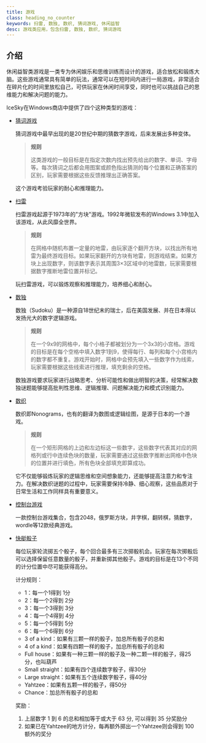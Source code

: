 ```yaml
---
title: 游戏
class: heading_no_counter
keywords: 扫雷, 数独, 数织, 猜词游戏, 休闲益智
desc: 游戏类应用，包含扫雷, 数独, 数织, 猜词游戏
---
```


## 介绍

休闲益智类游戏是一类专为休闲娱乐和思维训练而设计的游戏，适合放松和锻炼大脑。这些游戏通常具有简单的玩法，通常可以在短时间内进行一局游戏，非常适合在碎片化的时间里放松自己，可供玩家在休闲时间享受，同时也可以挑战自己的思维能力和解决问题的能力。

IceSky在Windows商店中提供了四个这种类型的游戏：

* [猜词游戏](./WordGame.md)
  
  猜词游戏中最早出现的是20世纪中期的猜数字游戏，后来发展出多种变体。

  > **规则**
  > 
  > 这类游戏的一般目标是在指定次数内找出预先给出的数字、单词、字母等。每次猜词之后都会用图案或颜色指出猜测的每个位置和正确答案的区别，玩家需要根据这些反馈推理出正确答案。
  
  这个游戏考验玩家的耐心和推理能力。

* [扫雷](./Minesweeper.md)
  
  扫雷游戏起源于1973年的"方块"游戏。1992年微软发布的Windows 3.1中加入该游戏，从此风靡全世界。

  > **规则**
  > 
  > 在网格中随机布置一定量的地雷，由玩家逐个翻开方块，以找出所有地雷为最终游戏目标。如果玩家翻开的方块有地雷，则游戏结束。如果方块上出现数字，则该数字表示其周围3×3区域中的地雷数，玩家需要根据数字推断地雷位置并标记。

  玩扫雷游戏，可以锻炼观察和推理能力，培养细心和耐心。

* [数独](./Sudoku.md)
  
  数独（Sudoku）是一种源自18世纪末的瑞士，后在美国发展、并在日本得以发扬光大的数字逻辑游戏。

  > **规则**
  > 
  > 在一个9x9的网格中，每个小格子都被划分为一个3x3的小宫格。游戏的目标是在每个空格中填入数字1到9，使得每行、每列和每个小宫格内的数字都不重复。游戏开始时，网格中会预先填入一些数字作为线索，玩家需要根据这些线索进行推理，填充剩余的空格。
  
  数独游戏要求玩家进行战略思考、分析可能性和做出明智的决策，经常解决数独谜题能够提高批判性思维、逻辑推理、问题解决能力和模式识别能力。

* [数织](./Nonograms.md)

  数织即Nonograms，也有的翻译为数图或逻辑绘图，是源于日本的一个游戏。

  > **规则**
  > 
  > 在一个矩形网格的上边和左边标这一些数字，这些数字代表其对应的网格列或行中连续色块的数量，玩家需要通过这些数字推断出网格中色块的位置并进行填色，所有色块全部填充即算成功。

  它不仅能够锻炼玩家的逻辑思维和空间想象能力，还能够提高注意力和专注力。在解决数织谜题的过程中，玩家需要保持冷静、细心观察，这些品质对于日常生活和工作同样具有重要意义。 

* [控制台游戏](./ConsoleGame.md)
  
  一款控制台游戏集合，包含2048，俄罗斯方块，井字棋，翻转棋，猜数字，wordle等12款经典游戏。


* [快艇骰子](./Yahtzee.md)
  
  每位玩家轮流掷五个骰子，每个回合最多有三次掷骰机会。玩家在每次掷骰后可以选择保留任意数量的骰子，并重新掷其他骰子。游戏的目标是在13个不同的计分位置中尽可能获得高分。

  计分规则：
  * 1：每一个1得到 1分
  * 2：每一个2得到 2分
  * 3：每一个3得到 3分
  * 4：每一个4得到 4分
  * 5：每一个5得到 5分
  * 6：每一个6得到 6分
  * 3 of a kind：如果有三颗一样的骰子，加总所有骰子的总和
  * 4 of a kind：如果有四颗一样的骰子，加总所有骰子的总和
  * Full house：如果有一种三颗一样的骰子及一种二颗一样的骰子，得25分，也叫葫芦
  * Small straight：如果有四个连续数字骰子，得30分
  * Large straight：如果有五个连续数字骰子，得40分
  * Yahtzee：如果有五颗一样的骰子，得50分
  * Chance：加总所有骰子的总和

  奖励：
  1. 上层数字 1 到 6 的总和相加等于或大于 63 分, 可以得到 35 分奖励分
  2. 如果已在Yahtzee的地方计分，每再额外掷出一个Yahtzee则会得到 100 额外的奖分